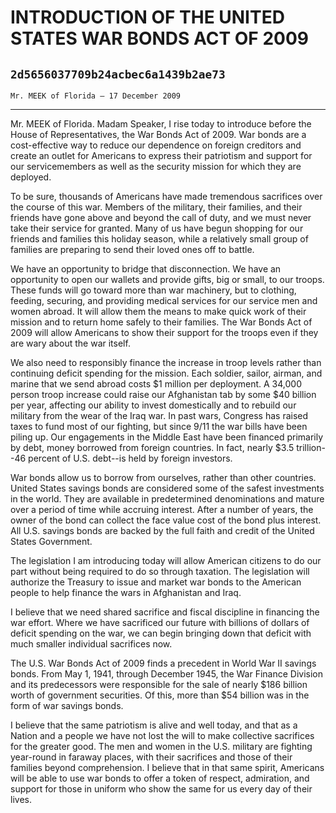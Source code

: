 # INTRODUCTION OF THE UNITED STATES WAR BONDS ACT OF 2009
## `2d5656037709b24acbec6a1439b2ae73`
`Mr. MEEK of Florida — 17 December 2009`

---


Mr. MEEK of Florida. Madam Speaker, I rise today to introduce before 
the House of Representatives, the War Bonds Act of 2009. War bonds are 
a cost-effective way to reduce our dependence on foreign creditors and 
create an outlet for Americans to express their patriotism and support 
for our servicemembers as well as the security mission for which they 
are deployed.

To be sure, thousands of Americans have made tremendous sacrifices 
over the course of this war. Members of the military, their families, 
and their friends have gone above and beyond the call of duty, and we 
must never take their service for granted. Many of us have begun 
shopping for our friends and families this holiday season, while a 
relatively small group of families are preparing to send their loved 
ones off to battle.

We have an opportunity to bridge that disconnection. We have an 
opportunity to open our wallets and provide gifts, big or small, to our 
troops. These funds will go toward more than war machinery, but to 
clothing, feeding, securing, and providing medical services for our 
service men and women abroad. It will allow them the means to make 
quick work of their mission and to return home safely to their 
families. The War Bonds Act of 2009 will allow Americans to show their 
support for the troops even if they are wary about the war itself.

We also need to responsibly finance the increase in troop levels 
rather than continuing deficit spending for the mission. Each soldier, 
sailor, airman, and marine that we send abroad costs $1 million per 
deployment. A 34,000 person troop increase could raise our Afghanistan 
tab by some $40 billion per year, affecting our ability to invest 
domestically and to rebuild our military from the wear of the Iraq war. 
In past wars, Congress has raised taxes to fund most of our fighting, 
but since 9/11 the war bills have been piling up. Our engagements in 
the Middle East have been financed primarily by debt, money borrowed 
from foreign countries. In fact, nearly $3.5 trillion--46 percent of 
U.S. debt--is held by foreign investors.

War bonds allow us to borrow from ourselves, rather than other 
countries. United States savings bonds are considered some of the 
safest investments in the world. They are available in predetermined 
denominations and mature over a period of time while accruing interest. 
After a number of years, the owner of the bond can collect the face 
value cost of the bond plus interest. All U.S. savings bonds are backed 
by the full faith and credit of the United States Government.

The legislation I am introducing today will allow American citizens 
to do our part without being required to do so through taxation. The 
legislation will authorize the Treasury to issue and market war bonds 
to the American people to help finance the wars in Afghanistan and 
Iraq.

I believe that we need shared sacrifice and fiscal discipline in 
financing the war effort. Where we have sacrificed our future with 
billions of dollars of deficit spending on the war, we can begin 
bringing down that deficit with much smaller individual sacrifices now.

The U.S. War Bonds Act of 2009 finds a precedent in World War II 
savings bonds. From May 1, 1941, through December 1945, the War Finance 
Division and its predecessors were responsible for the sale of nearly 
$186 billion worth of government securities. Of this, more than $54 
billion was in the form of war savings bonds.

I believe that the same patriotism is alive and well today, and that 
as a Nation and a people we have not lost the will to make collective 
sacrifices for the greater good. The men and women in the U.S. military 
are fighting year-round in faraway places, with their sacrifices and 
those of their families beyond comprehension. I believe that in that 
same spirit, Americans will be able to use war bonds to offer a token 
of respect, admiration, and support for those in uniform who show the 
same for us every day of their lives.
